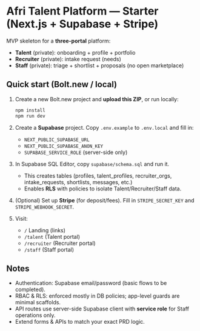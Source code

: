 # Afri Talent Platform — Starter (Next.js + Supabase + Stripe)

MVP skeleton for a **three-portal** platform:
- **Talent** (private): onboarding + profile + portfolio
- **Recruiter** (private): intake request (needs)
- **Staff** (private): triage + shortlist + proposals (no open marketplace)

## Quick start (Bolt.new / local)

1. Create a new Bolt.new project and **upload this ZIP**, or run locally:
   ```bash
   npm install
   npm run dev
   ```

2. Create a **Supabase** project. Copy `.env.example` to `.env.local` and fill in:
   - `NEXT_PUBLIC_SUPABASE_URL`
   - `NEXT_PUBLIC_SUPABASE_ANON_KEY`
   - `SUPABASE_SERVICE_ROLE` (server-side only)

3. In Supabase SQL Editor, copy `supabase/schema.sql` and run it.
   - This creates tables (profiles, talent_profiles, recruiter_orgs, intake_requests, shortlists, messages, etc.)
   - Enables **RLS** with policies to isolate Talent/Recruiter/Staff data.

4. (Optional) Set up **Stripe** (for deposit/fees). Fill in `STRIPE_SECRET_KEY` and `STRIPE_WEBHOOK_SECRET`.

5. Visit:
   - `/` Landing (links)
   - `/talent` (Talent portal)
   - `/recruiter` (Recruiter portal)
   - `/staff` (Staff portal)

## Notes
- Authentication: Supabase email/password (basic flows to be completed).
- RBAC & RLS: enforced mostly in DB policies; app-level guards are minimal scaffolds.
- API routes use server-side Supabase client with **service role** for Staff operations only.
- Extend forms & APIs to match your exact PRD logic.
